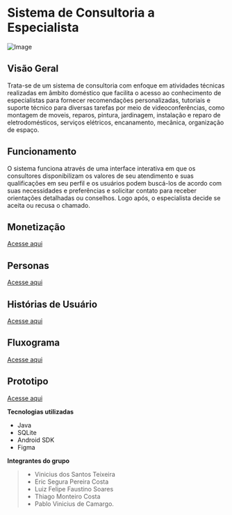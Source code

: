 # Sistema de Consultoria a Especialista

![Image](https://github.com/user-attachments/assets/7a9fa256-0e70-426f-9d1f-4cdc9cfa740e)

## Visão Geral

Trata-se de um sistema de consultoria com enfoque em atividades técnicas realizadas em âmbito doméstico que facilita o acesso ao conhecimento de especialistas para fornecer recomendações personalizadas, tutoriais e suporte técnico para diversas tarefas por meio de videoconferências, como montagem de moveis, reparos, pintura, jardinagem, instalação e reparo de eletrodomésticos, serviços elétricos, encanamento, mecânica, organização de espaço. 

## Funcionamento
O sistema funciona através de uma interface interativa em que os consultores disponibilizam os valores de seu atendimento e suas qualificações em seu perfil e os usuários podem buscá-los de acordo com suas necessidades e preferências e solicitar contato para receber orientações detalhadas ou conselhos. Logo após, o especialista decide se aceita ou recusa o chamado. 

## Monetização
[Acesse aqui](https://github.com/Vinist021/ProjetoEngSoftwareII/blob/main/docs/Monetiza%C3%A7%C3%A3o.md)

## Personas 
[Acesse aqui](https://www.canva.com/design/DAGiT4w5dIE/rt8ZfmkY_PF3nlAYYmk95Q/edit)


## Histórias de Usuário 

[Acesse aqui](https://github.com/Vinist021/ProjetoEngSoftwareII/blob/main/docs%2FhistoriasDeUsuario.md)

## Fluxograma

[Acesse aqui](https://miro.com/welcomeonboard/Wm0xck11YkpHcy9EN1plOFZRQ3p3cmUxQXAwZUVwYVdYNjhNWFQyeE0vNW14MWhlUFdtMDZORXJBQnBuWHVFT0t3OVFNU3owR1NVbGRWcUZLb2RXcE1lZWt1QmE5RmllTnJGR3ZCSGs1a2toaURON091a2YxWlp2b2RDblYzZjJ3VHhHVHd5UWtSM1BidUtUYmxycDRnPT0hdjE=?share_link_id=917672857121)

## Prototipo

[Acesse aqui](https://www.figma.com/proto/3Coc4HWb6jWuZHgj9zwJ8w/%C3%94-l%C3%A1-em-casa?node-id=0-1&t=WvRfyPCyo5AYNuoX-1)

**Tecnologias utilizadas** 
+ Java
+ SQLite
+ Android SDK
+ Figma

**Integrantes do grupo** 
> * Vinicius dos Santos Teixeira
> * Eric Segura Pereira Costa
> * Luiz Felipe Faustino Soares
> * Thiago Monteiro Costa
> * Pablo Vinicius de Camargo.


 
